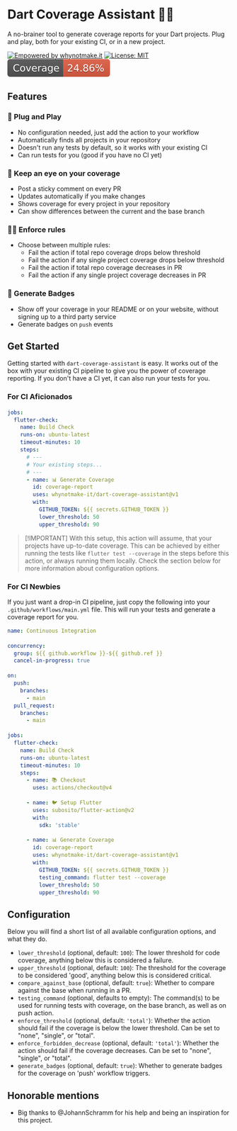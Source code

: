 # Dart Coverage Assistant 🎯🧪

A no-brainer tool to generate coverage reports for your Dart projects. Plug and
play, both for your existing CI, or in a new project.

[![Empowered by whynotmake.it][wnmi_badge]](whynotmake.it)
[![License: MIT][mit_badge]](./LICENSE) ![Test coverage](./badges/coverage.svg)

## Features

### 🔌 Plug and Play

- No configuration needed, just add the action to your workflow
- Automatically finds all projects in your repository
- Doesn't run any tests by default, so it works with your existing CI
- Can run tests for you (good if you have no CI yet)

### 💬 Keep an eye on your coverage

- Post a sticky comment on every PR
- Updates automatically if you make changes
- Shows coverage for every project in your repository
- Can show differences between the current and the base branch

### 👮‍♂️ Enforce rules

- Choose between multiple rules:
  - Fail the action if total repo coverage drops below threshold
  - Fail the action if any single project coverage drops below threshold
  - Fail the action if total repo coverage decreases in PR
  - Fail the action if any single project coverage decreases in PR

### 🔰 Generate Badges

- Show off your coverage in your README or on your website, without signing up
  to a third party service
- Generate badges on `push` events

## Get Started

Getting started with `dart-coverage-assistant` is easy. It works out of the box
with your existing CI pipeline to give you the power of coverage reporting. If
you don't have a CI yet, it can also run your tests for you.

### For CI Aficionados

```yaml
jobs:
  flutter-check:
    name: Build Check
    runs-on: ubuntu-latest
    timeout-minutes: 10
    steps:
      # ---
      # Your existing steps...
      # ---
      - name: 📊 Generate Coverage
        id: coverage-report
        uses: whynotmake-it/dart-coverage-assistant@v1
        with:
          GITHUB_TOKEN: ${{ secrets.GITHUB_TOKEN }}
          lower_threshold: 50
          upper_threshold: 90
```

> [!IMPORTANT] With this setup, this action will assume, that your projects have
> up-to-date coverage. This can be achieved by either running the tests like
> `flutter test --coverage` in the steps before this action, or always running
> them locally. Check the section below for more information about configuration
> options.

### For CI Newbies

If you just want a drop-in CI pipeline, just copy the following into your
`.github/workflows/main.yml` file. This will run your tests and generate a
coverage report for you.

```yaml
name: Continuous Integration

concurrency:
  group: ${{ github.workflow }}-${{ github.ref }}
  cancel-in-progress: true

on:
  push:
    branches:
      - main
  pull_request:
    branches:
      - main

jobs:
  flutter-check:
    name: Build Check
    runs-on: ubuntu-latest
    timeout-minutes: 10
    steps:
      - name: 📚 Checkout
        uses: actions/checkout@v4

      - name: 🐦 Setup Flutter
        uses: subosito/flutter-action@v2
        with:
          sdk: 'stable'

      - name: 📊 Generate Coverage
        id: coverage-report
        uses: whynotmake-it/dart-coverage-assistant@v1
        with:
          GITHUB_TOKEN: ${{ secrets.GITHUB_TOKEN }}
          testing_command: flutter test --coverage
          lower_threshold: 50
          upper_threshold: 90
```

## Configuration

Below you will find a short list of all available configuration options, and
what they do.

- `lower_threshold` (optional, default: `100`): The lower threshold for code
  coverage, anything below this is considered a failure.
- `upper_threshold` (optional, default: `100`): The threshold for the coverage
  to be considered 'good', anything below this is considered critical.
- `compare_against_base` (optional, default: `true`): Whether to compare against
  the base when running in a PR.
- `testing_command` (optional, defaults to empty): The command(s) to be used for
  running tests with coverage, on the base branch, as well as on push action.
- `enforce_threshold` (optional, default: `'total'`): Whether the action should
  fail if the coverage is below the lower threshold. Can be set to "none",
  "single", or "total".
- `enforce_forbidden_decrease` (optional, default: `'total'`): Whether the
  action should fail if the coverage decreases. Can be set to "none", "single",
  or "total".
- `generate_badges` (optional, default: `true`): Whether to generate badges for
  the coverage on 'push' workflow triggers.

## Honorable mentions

- Big thanks to @JohannSchramm for his help and being an inspiration for this
  project.

[mit_badge]:
  https://img.shields.io/github/license/artiomtr/jest-coverage-report-action
[wnmi_badge]:
  https://img.shields.io/badge/empowered_by-whynotmake.it-black?logo=data%3Aimage%2Fpng%3Bbase64%2CiVBORw0KGgoAAAANSUhEUgAAAJYAAACWCAYAAAA8AXHiAAAACXBIWXMAAAsTAAALEwEAmpwYAAAAAXNSR0IArs4c6QAAAARnQU1BAACxjwv8YQUAAAe2SURBVHgB7Z2BlaM2EIbHqWBLoITtIE4HlwpMKthNBSYV5DpYXwWXVOB0cNcB6WC3g4l44Lw5kECCEUjwf%2B%2Fx%2FNaGGYG%2BNQLGQAQAAAAAAAAAAAAAAAAAAAAAAAAAAAAAAAAAAAAAAHAgTpQgzHw2L0X35%2FfT6fSdVsDkfTIvL2Y6m%2BnZTM3fH00bzPTFtONGID9Mx76Y6Z2H1GYqKCIm%2FidH7lXbAZQxHXblaS4UAc%2FcDxr5ngmkT2DHqsoVmBty5YKjY5uOezPTV44oF7ulqrgdbzXzPJvpBrkyYkSqZzFPyRHkGpGqdMxfTbUVJICPVGJeVblCpRLLQa6UCZFKLKMi11ypxPKQK0XmSCWWXSTXUqlEHMiVEkukEjFmyaUllYgHuVJAQyoRK0gubalEXJdcTwTioymViOklVyypRHybXBWBuMSQSsR2yfWp%2B%2FwlplSiHZ978b8RiEdMqUSO0pVjDam6NhSW%2FG8xch2esQ4nZUZyRZdqJP%2BDmjGg16PboNGlEvkqHueVIsDtt1U9kRtHixqYjXi2bNyoG9aRU1KQMp5SHVKunygORe%2Fvv1co1vt54vOSFOlEvdNwXW9m%2BtVMX3rvN6cg7keSSx0ejjnuFBH2L33RqopwfVNVvflwElUTth%2BRrV2kd%2BcIcvlKJeaHXJo4OnatIr2y%2BzzoDL1HviCpxHKQSwt2D6ZjF%2BmVvfm0qiJmSSWWh1xaMCdTpLe0KmKRVCIO5NKC0ynSm1sVoSKViAe5tOB0ivRCqyJUpRJxXXIVBMLgdIr0fKsiokgl4tvk%2BkwgHOZkivRc7XjtPj%2FHlEq0oy%2FXO4F5MCdTpOdqh4uKImDLw%2B0tBkAozMkU6fnKVVEEeFhuI6kZA%2FpwRjr1yu2u6E%2BOKJVHOx68UQRM3CczfZvIjaPFOXD47qikCEy040zKeEoFuZbA%2FnKVFJGRdlSkyIhUzXvN%2BOrGkEsHbm8hVPNGUol2qJxvG4k%2FJtWTmA8nUbXglcZUHu2IdRnKSyoxP%2BRaCkc%2B%2BpvRHu3LUEFSieUg11xSk0q0S%2Bsy1CypxPKQK5RUpXqwVK6lUok4kMuX1KV6MFcuLalEPMg1RS5SPeDwy1CqUom4qIpwkZtUD9j%2FMlQUqUR8m1xRf6ySPOy%2BNlZSBvB0VURUqUQ7BlURmvGzw7HRS8qIEblc94hXlUq0o%2B7lufARx1ts%2F0lYSRnC0z%2FnjypV14YxkQs6CmZlX3sb4C%2FKFG53eVNPsYgp1XUi93GOFnl4D6koN%2BlYCx6vTthSqiTkinXvBhv9Df1BK8BtbVdzkbugdWjuUfHL6XRSX79GKvNS9d5u8tzM1N8DHONeETwsBykpMvzjQLvWkovdR7drf1PVcp34iCdRNxLrPtYRM2M%2Bsb3EZ1OpxLzHkmsjsSrfDvGMt8p5ql7Oa%2Bg6HEquLcRy5J3sGEecLKQSyx5Drq3EcuT27qBu%2BaykEjH2L9eWYjnye3VUrlKJWPu%2BcL21WI42jHZY7lKJmPu9cJ2CWI52WDuO21MK2UslYtvkyv%2FCNQ8P%2FUvaCIdc3LXxrXt934tUIsc9lT5QoeusPmfakBG5XGQtVZenf1mtolxxSFVTAgTIlb1UXa5qF2K5pOKEjkg85Kr3IFWX797L9YlyY%2B2NtoQJuc4UgQ2kerHkKygn2H6RNtpG02BErpKU2UCqiyVffqcbeLgLjLbRNGGlyz8TOa6xc%2FTyXdhOQbnBw%2FM%2FJWVCTLkSkirPIkvLimR1Ii6GXAlJVVGu9NeEMkRTLkilBA8L4c6UIRpyQSpFLB2S7QXPJXJBKmXY%2FoCmKDeJXYM5ckGqSLD9sXKHkAtSRYTdjwzZtVyQagUOJtdXtn9LQ6oYHEguhlQrc1C5aki1AgeUK8plE0hl4WByqYs1IhVuF3kguWrWrYq48DQqT9DIFsgVHPvC%2FkAuhlw%2BMS8OgZrSpDvksgC5JmNdHOJUYp5XyGUBcjljXHhCKjFvCbksQK7Bshf2lEosA7lsQK7%2Fl7lwoFRiWZtcOBVxdLlY4eSnQ67PdHSOKpeGVCJWf0D%2FTuBwclXsfrpsRTPh4U1NCgKHr4pYJFWXq4ZYDvYmF%2Fs90WKxVF2uGmKNsEO5pr61KlIAYnmwJ7kmxKpICYjlyV7kcqyDqlSOPAUBO7nLxfZbCTWo%2F%2B4SYgWSq1w8XvryjZSBWDPITS7eoEgPYs0kF7l4vJw4mlwQawGpyzUiVcX2RxmryQWxFpKqXOxXpFfGkgtiKZCaXJxAkR4Pd7X5P4ViC1KQi9tLNldfqcRyLrlm%2FYTM0oaaVuZEO4Lbr%2FvmnFDR%2B%2Bh2Op1%2BowC6%2F%2FCrmULuhV443v%2FD5K9oPF9pXmz%2FBB8U9vzsJxo%2Bfzt4%2FUEPjW%2BukRhzqALylqxPzRhf6cAL5GI9qZoxTvCTH7iVy6cCwoea9%2F4U%2B7XhGXKxjlQ1t6cTZg%2BWu3bceL5g70vbsJRdjbH68MiYy0y%2Fm3HHh8e8X8xUkQcm3r%2BkTCdHiCAfcr1AJNj9LdS899b9Z98d%2F%2Fk3AsAFz9vF3QiAKQLlws%2BlQBjdrs8lWHOjjfye4Zcgux68j8Ht0zKaQ%2FFmYNwMdr%2BbQe8%2FBAAAAAAAAAAAAAAAAAAAAAAAAAAAAAAAAAAAAAAAAAAASfAfQWaAgS7EyI8AAAAASUVORK5CYII%3D

